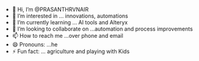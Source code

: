 - 👋 Hi, I’m @PRASANTHRVNAIR
- 👀 I’m interested in ... innovations, automations
- 🌱 I’m currently learning ... AI tools and Alteryx
- 💞️ I’m looking to collaborate on ...automation and process improvements
- 📫 How to reach me ...over phone and email  
- 😄 Pronouns: ...he
- ⚡ Fun fact: ... agriculture and playing with Kids

<!---
PRASANTHRVNAIR/PRASANTHRVNAIR is a ✨ special ✨ repository because its `README.md` (this file) appears on your GitHub profile.
You can click the Preview link to take a look at your changes.
--->
